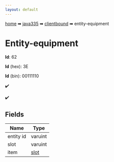 ```yaml
---
layout: default
---
```


[home](/) ➡ [java335](/protocol/java335) ➡ [clientbound](/protocol/java335/clientbound) ➡ entity-equipment

# Entity-equipment

**Id**: 62

**Id** (hex): 3E

**Id** (bin): 00111110

✔️

✔️

## Fields

Name | Type
---|---
entity id | varuint
slot | varuint
item | [slot](/protocol/java335/types/slot)

